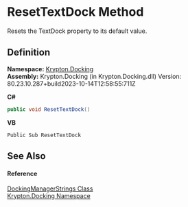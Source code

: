 # ResetTextDock Method


Resets the TextDock property to its default value.



## Definition
**Namespace:** <a href="98399376-cf41-9454-4b4d-4fab2ca20bc7.md">Krypton.Docking</a>  
**Assembly:** Krypton.Docking (in Krypton.Docking.dll) Version: 80.23.10.287+build2023-10-14T12:58:55:711Z

**C#**
``` C#
public void ResetTextDock()
```
**VB**
``` VB
Public Sub ResetTextDock
```



## See Also


#### Reference
<a href="81faa469-f0b7-34b2-3be7-350a70e9fc9b.md">DockingManagerStrings Class</a>  
<a href="98399376-cf41-9454-4b4d-4fab2ca20bc7.md">Krypton.Docking Namespace</a>  
